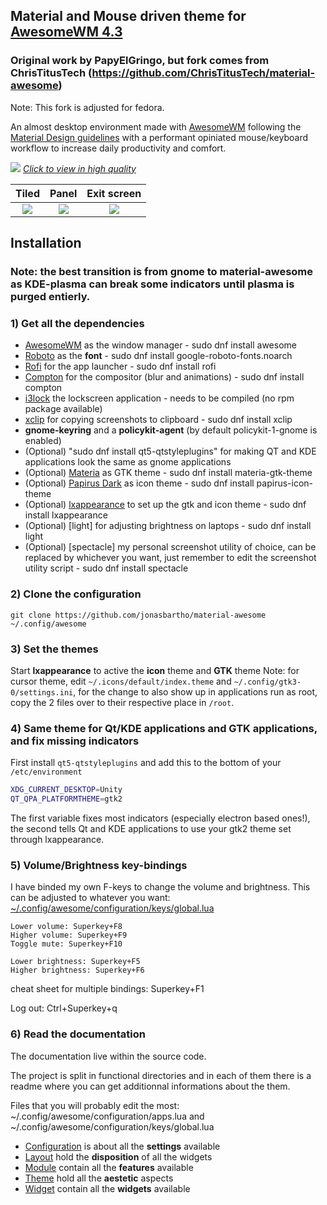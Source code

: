 ## Material and Mouse driven theme for [AwesomeWM 4.3](https://awesomewm.org/)
### Original work by PapyElGringo, but fork comes from ChrisTitusTech (https://github.com/ChrisTitusTech/material-awesome)

Note: This fork is adjusted for fedora.

An almost desktop environment made with [AwesomeWM](https://awesomewm.org/) following the [Material Design guidelines](https://material.io) with a performant opiniated mouse/keyboard workflow to increase daily productivity and comfort.

[![](./theme/PapyElGringo-theme/demo.gif?raw=true)](https://www.reddit.com/r/unixporn/comments/anp51q/awesome_material_awesome_workflow/)
*[Click to view in high quality](https://www.reddit.com/r/unixporn/comments/anp51q/awesome_material_awesome_workflow/)*

| Tiled         | Panel         | Exit screen   |
|:-------------:|:-------------:|:-------------:|
|![](https://i.imgur.com/fELCtep.png)|![](https://i.imgur.com/7IthpQS.png)|![](https://i.imgur.com/rcKOLYQ.png)|



## Installation
### Note: the best transition is from gnome to material-awesome as KDE-plasma can break some indicators until plasma is purged entierly.

### 1) Get all the dependencies
- [AwesomeWM](https://awesomewm.org/) as the window manager - sudo dnf install awesome
- [Roboto](https://fonts.google.com/specimen/Roboto) as the **font** - sudo dnf install google-roboto-fonts.noarch
- [Rofi](https://github.com/DaveDavenport/rofi) for the app launcher - sudo dnf install rofi
- [Compton](https://github.com/tryone144/compton) for the compositor (blur and animations) - sudo dnf install compton
- [i3lock](https://github.com/meskarune/i3lock-fancy) the lockscreen application - needs to be compiled (no rpm package available)
- [xclip](https://github.com/astrand/xclip) for copying screenshots to clipboard - sudo dnf install xclip
- __gnome-keyring__ and a __policykit-agent__ (by default policykit-1-gnome is enabled)
- (Optional) "sudo dnf install qt5-qtstyleplugins" for making QT and KDE applications look the same as gnome applications
- (Optional) [Materia](https://github.com/nana-4/materia-theme) as GTK theme - sudo dnf install materia-gtk-theme
- (Optional) [Papirus Dark](https://github.com/PapirusDevelopmentTeam/papirus-icon-theme) as icon theme - sudo dnf install papirus-icon-theme
- (Optional) [lxappearance](https://sourceforge.net/projects/lxde/files/LXAppearance/) to set up the gtk and icon theme - sudo dnf install lxappearance
- (Optional) [light] for adjusting brightness on laptops - sudo dnf install light
- (Optional) [spectacle] my personal screenshot utility of choice, can be replaced by whichever you want, just remember to edit the screenshot utility script - sudo dnf install spectacle

### 2) Clone the configuration

```
git clone https://github.com/jonasbartho/material-awesome ~/.config/awesome
```

### 3) Set the themes
Start **lxappearance** to active the **icon** theme and **GTK** theme
Note: for cursor theme, edit `~/.icons/default/index.theme` and `~/.config/gtk3-0/settings.ini`, for the change to also show up in applications run as root, copy the 2 files over to their respective place in `/root`.

### 4) Same theme for Qt/KDE applications and GTK applications, and fix missing indicators
First install `qt5-qtstyleplugins` and add this to the bottom of your `/etc/environment`

```bash
XDG_CURRENT_DESKTOP=Unity
QT_QPA_PLATFORMTHEME=gtk2
```

The first variable fixes most indicators (especially electron based ones!), the second tells Qt and KDE applications to use your gtk2 theme set through lxappearance.

### 5) Volume/Brightness key-bindings

I have binded my own F-keys to change the volume and brightness. This can be adjusted to whatever you want:
[~/.config/awesome/configuration/keys/global.lua](./configurations/keys/global.lua)
```
Lower volume: Superkey+F8
Higher volume: Superkey+F9
Toggle mute: Superkey+F10
```
```
Lower brightness: Superkey+F5
Higher brightness: Superkey+F6
```
cheat sheet for multiple bindings: Superkey+F1

Log out: Ctrl+Superkey+q
### 6) Read the documentation
The documentation live within the source code.

The project is split in functional directories and in each of them there is a readme where you can get additionnal informations about the them.

Files that you will probably edit the most: ~/.config/awesome/configuration/apps.lua and ~/.config/awesome/configuration/keys/global.lua

* [Configuration](./configuration) is about all the **settings** available
* [Layout](./layout) hold the **disposition** of all the widgets
* [Module](./module) contain all the **features** available
* [Theme](./theme) hold all the **aestetic** aspects
* [Widget](./widget) contain all the **widgets** available

